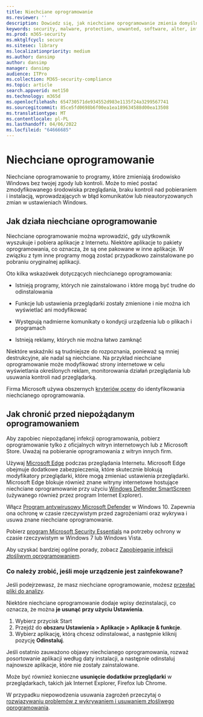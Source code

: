 ```yaml
---
title: Niechciane oprogramowanie
ms.reviewer: ''
description: Dowiedz się, jak niechciane oprogramowanie zmienia domyślne ustawienia bez twojej zgody i co możesz zrobić, aby się chronić.
keywords: security, malware, protection, unwanted, software, alter, infect, unwanted software, software bundlers, browser modifiers, privacy, security, computing experience, prevent infection, solution, WDSI, MMPC, Centrum firmy Microsoft ds. ochrony przed złośliwym oprogramowaniem , zagrożenia badań wirusów, złośliwe oprogramowanie badawcze, ochrona komputera, infekcja komputera, zakażenie wirusem, opisy, korygowanie, najnowsze zagrożenia
ms.prod: m365-security
ms.mktglfcycl: secure
ms.sitesec: library
ms.localizationpriority: medium
ms.author: dansimp
author: dansimp
manager: dansimp
audience: ITPro
ms.collection: M365-security-compliance
ms.topic: article
search.appverid: met150
ms.technology: m365d
ms.openlocfilehash: 654730571de934552d983e1135f24a3299567741
ms.sourcegitcommit: 85ce5fd0698b6f00ea1ea189634588d00ea13508
ms.translationtype: MT
ms.contentlocale: pl-PL
ms.lasthandoff: 04/06/2022
ms.locfileid: "64666685"
---
```

# <a name="unwanted-software"></a>Niechciane oprogramowanie

Niechciane oprogramowanie to programy, które zmieniają środowisko Windows bez twojej zgody lub kontroli. Może to mieć postać zmodyfikowanego środowiska przeglądania, braku kontroli nad pobieraniem i instalacją, wprowadzających w błąd komunikatów lub nieautoryzowanych zmian w ustawieniach Windows.

## <a name="how-unwanted-software-works"></a>Jak działa niechciane oprogramowanie

Niechciane oprogramowanie można wprowadzić, gdy użytkownik wyszukuje i pobiera aplikacje z Internetu. Niektóre aplikacje to pakiety oprogramowania, co oznacza, że są one pakowane w inne aplikacje. W związku z tym inne programy mogą zostać przypadkowo zainstalowane po pobraniu oryginalnej aplikacji.

Oto kilka wskazówek dotyczących niechcianego oprogramowania:

- Istnieją programy, których nie zainstalowano i które mogą być trudne do odinstalowania

- Funkcje lub ustawienia przeglądarki zostały zmienione i nie można ich wyświetlać ani modyfikować

- Występują nadmierne komunikaty o kondycji urządzenia lub o plikach i programach

- Istnieją reklamy, których nie można łatwo zamknąć

Niektóre wskaźniki są trudniejsze do rozpoznania, ponieważ są mniej destrukcyjne, ale nadal są niechciane. Na przykład niechciane oprogramowanie może modyfikować strony internetowe w celu wyświetlania określonych reklam, monitorowania działań przeglądania lub usuwania kontroli nad przeglądarką.

Firma Microsoft używa obszernych [kryteriów oceny](criteria.md) do identyfikowania niechcianego oprogramowania.

## <a name="how-to-protect-against-unwanted-software"></a>Jak chronić przed niepożądanym oprogramowaniem

Aby zapobiec niepożądanej infekcji oprogramowania, pobierz oprogramowanie tylko z oficjalnych witryn internetowych lub z Microsoft Store. Uważaj na pobieranie oprogramowania z witryn innych firm.

Używaj [Microsoft Edge](/microsoft-edge/deploy/index) podczas przeglądania Internetu. Microsoft Edge obejmuje dodatkowe zabezpieczenia, które skutecznie blokują modyfikatory przeglądarki, które mogą zmieniać ustawienia przeglądarki. Microsoft Edge blokuje również znane witryny internetowe hostujące niechciane oprogramowanie przy użyciu [Windows Defender SmartScreen](/microsoft-edge/deploy/index) (używanego również przez program Internet Explorer).

Włącz [Program antywirusowy Microsoft Defender](/microsoft-365/security/defender-endpoint/microsoft-defender-antivirus-in-windows-10) w Windows 10. Zapewnia ona ochronę w czasie rzeczywistym przed zagrożeniami oraz wykrywa i usuwa znane niechciane oprogramowanie.

Pobierz [program Microsoft Security Essentials](https://www.microsoft.com/download/details.aspx?id=5201) na potrzeby ochrony w czasie rzeczywistym w Windows 7 lub Windows Vista.

Aby uzyskać bardziej ogólne porady, zobacz [Zapobieganie infekcji złośliwym oprogramowaniem](prevent-malware-infection.md).

### <a name="what-should-i-do-if-my-device-is-infected"></a>Co należy zrobić, jeśli moje urządzenie jest zainfekowane? 

Jeśli podejrzewasz, że masz niechciane oprogramowanie, możesz [przesłać pliki do analizy](https://www.microsoft.com/wdsi/filesubmission).

Niektóre niechciane oprogramowanie dodaje wpisy dezinstalacji, co oznacza, że można **je usunąć przy użyciu Ustawienia**.
1. Wybierz przycisk Start
2. Przejdź do **obszaru Ustawienia > Aplikacje > Aplikacje & funkcje**.
3. Wybierz aplikację, którą chcesz odinstalować, a następnie kliknij pozycję **Odinstaluj**.

Jeśli ostatnio zauważono objawy niechcianego oprogramowania, rozważ posortowanie aplikacji według daty instalacji, a następnie odinstaluj najnowsze aplikacje, które nie zostały zainstalowane.

Może być również konieczne **usunięcie dodatków przeglądarki** w przeglądarkach, takich jak Internet Explorer, Firefox lub Chrome.

W przypadku niepowodzenia usuwania zagrożeń przeczytaj o [rozwiązywaniu problemów z wykrywaniem i usuwaniem złośliwego oprogramowania](https://support.microsoft.com/help/4466982/windows-10-troubleshoot-problems-with-detecting-and-removing-malware).